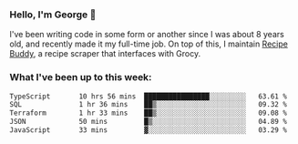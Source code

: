 ### Hello, I'm George 👋

I've been writing code in some form or another since I was about 8 years old, and recently made it my full-time job. On top of this, I maintain [Recipe Buddy](https://github.com/georgegebbett/recipe-buddy), a recipe scraper that interfaces with Grocy.  

<!--
**georgegebbett/georgegebbett** is a ✨ _special_ ✨ repository because its `README.md` (this file) appears on your GitHub profile.

Here are some ideas to get you started:

- 🔭 I’m currently working on ...
- 🌱 I’m currently learning ...
- 👯 I’m looking to collaborate on ...
- 🤔 I’m looking for help with ...
- 💬 Ask me about ...
- 📫 How to reach me: ...
- 😄 Pronouns: ...
- ⚡ Fun fact: ...
-->

### What I've been up to this week:
<!--START_SECTION:waka-->

```txt
TypeScript       10 hrs 56 mins  ████████████████░░░░░░░░░   63.61 %
SQL              1 hr 36 mins    ██▒░░░░░░░░░░░░░░░░░░░░░░   09.32 %
Terraform        1 hr 33 mins    ██▒░░░░░░░░░░░░░░░░░░░░░░   09.08 %
JSON             50 mins         █▒░░░░░░░░░░░░░░░░░░░░░░░   04.89 %
JavaScript       33 mins         ▓░░░░░░░░░░░░░░░░░░░░░░░░   03.29 %
```

<!--END_SECTION:waka-->
